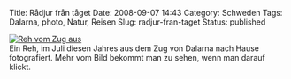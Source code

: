 Title: Rådjur från tåget
Date: 2008-09-07 14:43
Category: Schweden
Tags: Dalarna, photo, Natur, Reisen
Slug: radjur-fran-taget
Status: published

[![Reh vom Zug
aus](/pic/dalaradjur_s.jpg "Reh vom Zug aus")](/pic/dalaradjur_l.jpg)  
Ein Reh, im Juli diesen Jahres aus dem Zug von Dalarna nach Hause
fotografiert. Mehr vom Bild bekommt man zu sehen, wenn man darauf
klickt.

